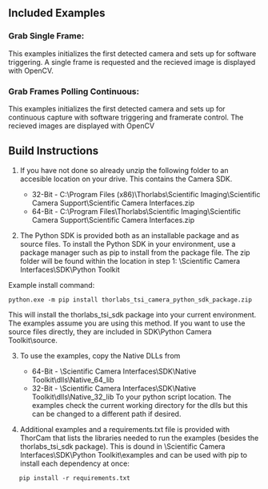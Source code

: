 ## Included Examples

### Grab Single Frame: 
This examples initializes the first detected camera and sets up for software triggering. A single frame is requested and the recieved image is displayed with OpenCV. 

### Grab Frames Polling Continuous: 
This examples initializes the first detected camera and sets up for continuous capture with software triggering and framerate control. The recieved images are displayed with OpenCV

## Build Instructions
1. If you have not done so already unzip the following folder to an accesible location on your drive. This contains the Camera SDK. 

   * 32-Bit - C:\Program Files (x86)\Thorlabs\Scientific Imaging\Scientific Camera Support\Scientific Camera Interfaces.zip
   * 64-Bit - C:\Program Files\Thorlabs\Scientific Imaging\Scientific Camera Support\Scientific Camera Interfaces.zip

2. The Python SDK is provided both as an installable package and as source files. To install the Python SDK in your environment, use a package manager such as pip to install from the package file. The zip folder will be found within the location in step 1: \Scientific Camera Interfaces\SDK\Python Toolkit

Example install command: 

```
python.exe -m pip install thorlabs_tsi_camera_python_sdk_package.zip
```

 This will install the thorlabs_tsi_sdk package into your current environment. The examples assume you are using this method. 
 If you want to use the source files directly, they are included in SDK\Python Camera Toolkit\source.

3. To use the examples, copy the Native DLLs from 
     * 64-Bit - \Scientific Camera Interfaces\SDK\Native Toolkit\dlls\Native_64_lib
     * 32-Bit - \Scientific Camera Interfaces\SDK\Native Toolkit\dlls\Native_32_lib
   To your python script location. The examples check the current working directory for the dlls but this can be changed to a different path if desired. 

4. Additional examples and a requirements.txt file is provided with ThorCam that lists the libraries needed to run the examples (besides the thorlabs_tsi_sdk package). This is dound in \Scientific Camera Interfaces\SDK\Python Toolkit\examples and can be used with pip to install each dependency at once:

```
   pip install -r requirements.txt  
```
